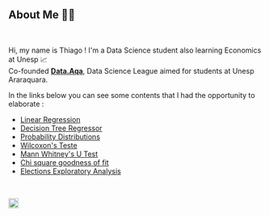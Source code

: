 ## About Me 👨‍💻


<br>

 
Hi,  my name is Thiago ! I'm a Data Science student also learning Economics at Unesp 📈 
<br>
Co-founded **[Data.Aqa](https://github.com/Data-Aqa)**, Data Science League aimed for students at Unesp Araraquara. 

In the links below you can see some contents that I had the opportunity to elaborate :

- [Linear Regression](https://nbviewer.org/github/Data-Aqa/aulas/blob/main/machine%20learning/aprendizado%20supervisionado/metodos%20de%20regressao/regressao%20linear/Regressao%20Linear.ipynb)
- [Decision Tree  Regressor](https://nbviewer.org/github/Data-Aqa/aulas/blob/main/machine%20learning/aprendizado%20supervisionado/metodos%20de%20regressao/decision%20tree%20regressor/Decision%20Tree%20Regressor.ipynb)
- [Probability Distributions](https://nbviewer.org/github/Data-Aqa/aulas/blob/main/estatistica/distribuicoes%20de%20probabilidade/Distribuicoes%20de%20Probabilidade%20-%20Aula.ipynb)
- [Wilcoxon's Teste](https://nbviewer.org/github/Data-Aqa/aulas/blob/main/estatistica/testes%20de%20hipotese/teste_wilcoxon/Teste%20de%20Wilcoxon.ipynb)
- [Mann Whitney's U Test](https://nbviewer.org/github/Data-Aqa/aulas/blob/main/estatistica/testes%20de%20hipotese/mann_whitney/Mann-Whitney.ipynb)
- [Chi square goodness of fit](https://nbviewer.org/github/Data-Aqa/aulas/blob/main/estatistica/testes%20de%20hipotese/teste_qui_quadrado/Testes_de_Hipotese_II.ipynb)
- [Elections Exploratory Analysis](https://nbviewer.org/github/Data-Aqa/aulas/blob/main/manipulacao/Analise%20Exploratoria%20Eleicoes.ipynb)

<br>

<a href="https://www.linkedin.com/in/thiagopd/" > <img height="20" width="20" src="https://simpleicons.org/icons/linkedin.svg" /> </a>
